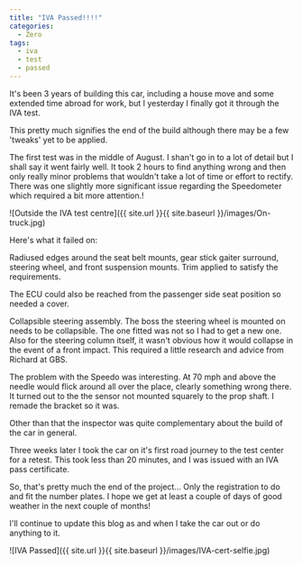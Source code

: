 ```yaml
---
title: "IVA Passed!!!!"
categories:
  - Zero
tags:
  - iva
  - test
  - passed
---
```


It's been 3 years of building this car, including a house move and some extended time abroad for work, but I yesterday I finally got it through the IVA test.

This pretty much signifies the end of the build although there may be a few 'tweaks' yet to be applied.

The first test was in the middle of August. I shan't go in to a lot of detail but I shall say it went fairly well. It took 2 hours to find anything wrong and then only really minor problems that wouldn't take a lot of time or effort to rectify. There was one slightly more significant issue regarding the Speedometer which required a bit more attention.!

![Outside the IVA test centre]({{ site.url }}{{ site.baseurl }}/images/On-truck.jpg)

Here's what it failed on:

Radiused edges around the seat belt mounts, gear stick gaiter surround, steering wheel, and front suspension mounts. Trim applied to satisfy the requirements.

The ECU could also be reached from the passenger side seat position so needed a cover.

Collapsible steering assembly. The boss the steering wheel is mounted on needs to be collapsible. The one fitted was not so I had to get a new one. Also for the steering column itself, it wasn't obvious how it would collapse in the event of a front impact. This required a little research and advice from Richard at GBS.

The problem with the Speedo was interesting. At 70 mph and above the needle would flick around all over the place, clearly something wrong there. It turned out to the the sensor not mounted squarely to the prop shaft. I remade the bracket so it was.

Other than that the inspector was quite complementary about the build of the car in general.

Three weeks later I took the car on it's first road journey to the test center for a retest. This took less than 20 minutes, and I was issued with an IVA pass certificate.

So, that's pretty much the end of the project... Only the registration to do and fit the number plates. I hope we get at least a couple of days of good weather in the next couple of months!

I'll continue to update this blog as and when I take the car out or do anything to it.

![IVA Passed]({{ site.url }}{{ site.baseurl }}/images/IVA-cert-selfie.jpg)
